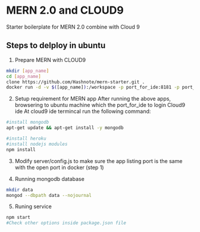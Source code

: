 # MERN 2.0 and CLOUD9
Starter boilerplate for MERN 2.0 combine with Cloud 9

## Steps to delploy in **ubuntu**

1. Prepare MERN with CLOUD9
```bash
mkdir [app_name]
cd [app_name]
clone https://github.com/Hashnote/mern-starter.git .
docker run -d -v $([app_name]):/workspace -p port_for_ide:8181 -p port_for_app:#### sapk/cloud9 --auth user:password
```

2. Setup requirement for MERN app
After running the above apps, browsering to ubuntu machine which the port_for_ide to login Cloud9 ide
At cloud9 ide termincal run the following command:
```bash
#install mongodb
apt-get update && apt-get install -y mongodb

#install heroku
#install nodejs modules
npm install
```

3. Modify server/config.js to make sure the app listing port is the same with the open port in docker (step 1)

4. Running mongodb database
```bash
mkdir data
mongod --dbpath data --nojournal

```

5. Runing service
```bash
npm start
#Check other options inside package.json file
```



